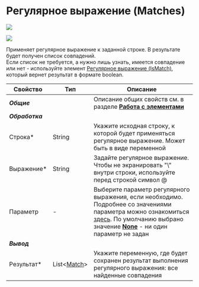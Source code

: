 # Регулярное выражение (Matches)

![](../../../resources/basic/data/data_strings/image-(100)-(1)-(1)-(1)-(1)-(1)-(1)-(1)-(2)-(327).png)

![](../../../resources/basic/data/data_strings/Рег-выражение(массив).png)

Применяет регулярное выражение к заданной строке. В результате будет получен список совпадений.\
Если список не требуется, а нужно лишь узнать, имеется совпадение или нет - используйте элемент [Регулярное выражение (IsMatch)](https://docs.primo-rpa.ru/primo-rpa/g\_elements/osnovnye-elementy/els\_data/els\_data\_strings/el\_regex), который вернет результат в формате boolean.

| Свойство        | Тип                                                                                                           | Описание                                                                                                                                                                                                                                                                                                                                                                                       |
| --------------- | ------------------------------------------------------------------------------------------------------------- | ---------------------------------------------------------------------------------------------------------------------------------------------------------------------------------------------------------------------------------------------------------------------------------------------------------------------------------------------------------------------------------------------- |
| _**Общие**_     |                                                                                                               | Описание общих свойств см. в разделе [**Работа с элементами**](https://docs.primo-rpa.ru/primo-rpa/primo-studio/process/elements)                                                                                                                                                                                                                                                              |
| _**Обработка**_ |                                                                                                               |                                                                                                                                                                                                                                                                                                                                                                                                |
| Строка\*        | String                                                                                                        | Укажите исходная строку, к которой будет применяться регулярное выражение. Может быть в виде переменной                                                                                                                                                                                                                                                                                        |
| Выражение\*     | String                                                                                                        | Задайте регулярное выражение. Чтобы не экранировать "\\" внутри строки, используйте перед строкой символ @                                                                                                                                                                                                                                                                                     |
| Параметр        | -                                                                                                             | Выберите параметр регулярного выражения, если необходимо. Подробнее со значениями параметра можно ознакомиться [здесь](https://learn.microsoft.com/ru-ru/dotnet/standard/base-types/regular-expression-options). По умолчанию выбрано значение [**None**](https://learn.microsoft.com/ru-ru/dotnet/standard/base-types/regular-expression-options#default-options) - ни один параметр не задан |
| _**Вывод**_     |                                                                                                               |                                                                                                                                                                                                                                                                                                                                                                                                |
| Результат\*     | List<[Match](https://learn.microsoft.com/ru-ru/dotnet/api/system.text.regularexpressions.match?view=net-6.0)> | Укажите переменную, где будет сохранен результат выполнения регулярного выражения: все найденные совпадения                                                                                                                                                                                                                                                                                    |
